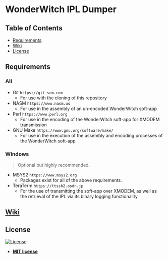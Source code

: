 # WonderWitch IPL Dumper

## Table of Contents

- [Requirements](#requirements)
- [Wiki](#requirements)
- [License](#license)

## Requirements

### All

- Git `https://git-scm.com`
    - For use with the cloning of this repository
- NASM `https://www.nasm.us`
    - For use in the assembly of an un-encoded WonderWitch soft-app
- Perl `https://www.perl.org`
    - For use in the encoding of the WonderWitch soft-app for XMODEM transmission
- GNU Make `https://www.gnu.org/software/make/`
    - For use in the execution of the assembly and encoding processes of the WonderWitch soft-app

### Windows

> Optional but highly recommended.

- MSYS2 `https://www.msys2.org`
    - Packages exist for all of the above requirements.
- TeraTerm `https://ttssh2.osdn.jp`
    - For the use of transmitting the soft-app over XMODEM, as well as the retrieval of the IPL via its binary logging functionality.

## [Wiki](https://github.com/up-n-atom/wwsoft/wiki/IPL-Dumper)

## License

[![License](http://img.shields.io/:license-mit-blue.svg?style=flat-square)](http://badges.mit-license.org)

- **[MIT license](http://opensource.org/licenses/mit-license.php)**
